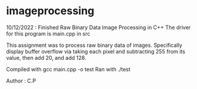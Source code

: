 # imageprocessing
10/12/2022 : Finished Raw Binary Data Image Processing in C++
The driver for this program is main.cpp in src

This assignment was to process raw binary data of images.
Specifically display buffer overflow via taking each pixel and subtracting 255 from its value,
then add 20, and add 128. 

Compiled with
              gcc main.cpp -o test
Ran with
              ./test

Author : C.P
